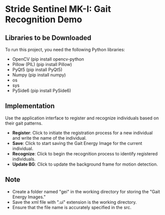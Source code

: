# Stride Sentinel MK-I: Gait Recognition Demo
## Libraries to be Downloaded
To run this project, you need the following Python libraries:

- OpenCV (pip install opencv-python
- Pillow (PIL) (pip install Pillow)
- PyQt5 (pip install PyQt5)
- Numpy (pip install numpy)
- os
- sys
- PySide6 (pip install PySide6)
## Implementation
Use the application interface to register and recognize individuals based on their gait patterns.

- **Register**: Click to initiate the registration process for a new individual and write the name of the individual.
- **Save**: Click to start saving the Gait Energy Image for the current individual.
- **Recognize**: Click to begin the recognition process to identify registered individuals.
- **Update BG**: Click to update the background frame for motion detection.
## Note
- Create a folder named "gei" in the working directory for storing the "Gait Energy Images."
- Save the xml file with ".ui" extension is the working directory.
- Ensure that the file name is accurately specified in the src.
